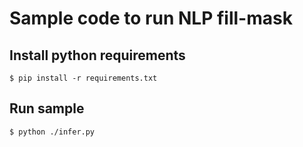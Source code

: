 # Sample code to run NLP fill-mask


## Install python requirements
`
$ pip install -r requirements.txt
`


## Run sample
```
$ python ./infer.py
```
